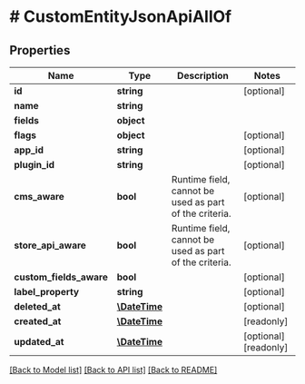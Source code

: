# # CustomEntityJsonApiAllOf

## Properties

Name | Type | Description | Notes
------------ | ------------- | ------------- | -------------
**id** | **string** |  | [optional]
**name** | **string** |  |
**fields** | **object** |  |
**flags** | **object** |  | [optional]
**app_id** | **string** |  | [optional]
**plugin_id** | **string** |  | [optional]
**cms_aware** | **bool** | Runtime field, cannot be used as part of the criteria. | [optional]
**store_api_aware** | **bool** | Runtime field, cannot be used as part of the criteria. | [optional]
**custom_fields_aware** | **bool** |  | [optional]
**label_property** | **string** |  | [optional]
**deleted_at** | [**\DateTime**](\DateTime.md) |  | [optional]
**created_at** | [**\DateTime**](\DateTime.md) |  | [readonly]
**updated_at** | [**\DateTime**](\DateTime.md) |  | [optional] [readonly]

[[Back to Model list]](../../README.md#models) [[Back to API list]](../../README.md#endpoints) [[Back to README]](../../README.md)
